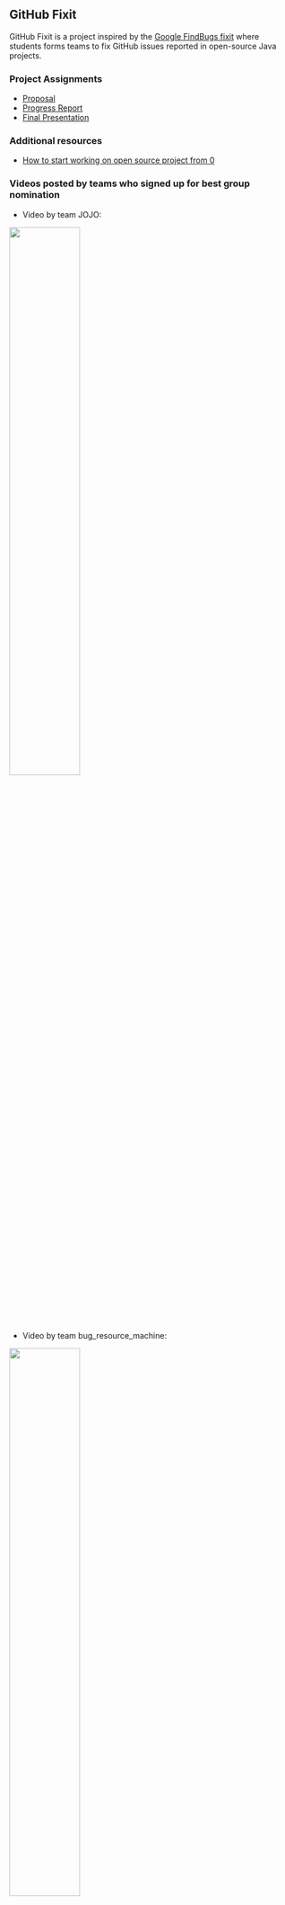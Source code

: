 ## GitHub Fixit

GitHub Fixit is a project inspired by the [Google FindBugs fixit](https://dl.acm.org/doi/10.1145/1831708.1831738) where students forms teams to fix GitHub issues reported in open-source Java projects. 


### Project Assignments

- [Proposal](https://github-fixit.github.io/CS304ProjectProposal.pdf)
- [Progress Report](https://github-fixit.github.io/CS304ProgressReport.pdf)
- [Final Presentation](https://github-fixit.github.io/CS304FinalPresentation.pdf)


### Additional resources
- [How to start working on open source project from 0](https://www.youtube.com/watch?v=k1T5Wbx0NMw&feature=youtu.be)



### Videos posted by teams who signed up for best group nomination

- Video by team JOJO:

[<img src="https://i9.ytimg.com/vi/EBcGYV51Np8/mq1.jpg?sqp=CIyLhvsF&rs=AOn4CLA15dxLq31eLMTBsYkRjDOS5vFHVQ" width="50%">](https://youtu.be/EBcGYV51Np8)
- Video by team bug_resource_machine:

[<img src="https://img.youtube.com/vi/wJv0-aiKU6o/maxresdefault.jpg" width="50%">](https://youtu.be/wJv0-aiKU6o)

- Video by team mahoushoujio:

[<img src="https://i9.ytimg.com/vi/dPK_MO7UwFM/mq2.jpg?sqp=CIyLhvsF&rs=AOn4CLDrPfWtb_83bVAGsPyoadFPQf9R5Q" width="50%">](https://youtu.be/dPK_MO7UwFM)



### Contact

Contact [Dr. Shin Hwei Tan](mailto:tansh3@sustech.edu.cn?subject=[GitHub Fixit]) for questions and suggestions.
